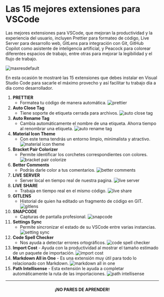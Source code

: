 # Las 15 mejores extensiones para VSCode


<p>
 Las mejores extensiones para VSCode, que mejoran la productividad y la experiencia del usuario, incluyen Prettier para formateo de código, Live Server para desarrollo web, GitLens para integración con Git, GitHub Copilot como asistente de inteligencia artificial, y Peacock para colorear diferentes espacios de trabajo, entre otras para mejorar la legibilidad y el flujo de trabajo.
</p>
<!--
<p align="center">
 <a href="https://github.com/gdcodev" target="_blank"><img alt="Github" src="https://img.shields.io/badge/GitHub-%2312100E.svg?&style=for-the-badge&logo=Github&logoColor=white" /></a> <a href="https://www.facebook.com/gdcode7" target="_blank"><img alt="Facebook" src="https://img.shields.io/badge/facebook-%231DA1F2.svg?&style=for-the-badge&logo=facebook&logoColor=white" /></a> <a href="https://www.linkedin.com/in/gastondanielsen/" target="_blank"><img alt="LinkedIn" src="https://img.shields.io/badge/linkedin-%230077B5.svg?&style=for-the-badge&logo=linkedin&logoColor=white" /></a> <a href="https://dev.to/gdcodev" target="_blank"><img alt="Dev" src="https://img.shields.io/badge/Dev-%2312100E.svg?&style=for-the-badge&logo=dev.to&logoColor=white" /></a>
</p>
-->

![maxresdefault](https://github.com/user-attachments/assets/cadf0cc0-192f-403f-b3d3-f9983561fad5)


En esta ocasión te mostraré las 15 extensiones que debes instalar en Visual Studio Code para sacarle el máximo  provecho y así facilitar tu trabajo día a día como desarrollador.

1. **PRETTIER** 
   - Formatea tu código de manera automática.
![prettier](https://dev-to-uploads.s3.amazonaws.com/uploads/articles/xrj79eby083lkhs95ouc.png)
2. **Auto Close Tag**
    - Tiene soporte de etiqueta cerrada para archivos.
![auto close tag](https://dev-to-uploads.s3.amazonaws.com/uploads/articles/1gn7g00dahciou56f9le.png)
3. **Auto Rename Tag**
    - Cambia automáticamente el nombre de una etiqueta. Ahorra tiempo al renombrar una etiqueta.
![auto rename tag](https://dev-to-uploads.s3.amazonaws.com/uploads/articles/5dtk9347wl9eab3z5hrj.png)
4. **Material Icon Theme**
    - Con este tema tendrás un entorno limpio, minimalista y atractivo.
![material icon theme](https://dev-to-uploads.s3.amazonaws.com/uploads/articles/cvjsxf422hme9h2m8iga.png)
5. **Bracket Pair Colorizer**
    - Permite identificar los corchetes correspondientes con colores.
![bracket pair colorize](https://dev-to-uploads.s3.amazonaws.com/uploads/articles/e17f3tfgcibr9j1r8kx7.png)
6. **Better Comments**
    -  Podrás darle color a tus comentarios.
![better comments](https://dev-to-uploads.s3.amazonaws.com/uploads/articles/p6fs2x2pgzc2ovf0fze1.png)
7. **LIVE SERVER**
    - Server local en tiempo real de nuestra pagina.
![live server](https://dev-to-uploads.s3.amazonaws.com/uploads/articles/jk6qvu52v6l6c042jeoe.png)
8. **LIVE SHARE**
    - Trabaja en tiempo real en el mismo código.
![live share](https://dev-to-uploads.s3.amazonaws.com/uploads/articles/r80dm836cmodtj3gb7a8.png)
9. **GITLENS**
    - Historial de quien ha editado un fragmento de código en GIT.
![gitlens](https://dev-to-uploads.s3.amazonaws.com/uploads/articles/zjya8m94q1ls0demzifm.png)
10. **SNAPCODE**
     - Capturas de pantalla profesional.
![snapcode](https://dev-to-uploads.s3.amazonaws.com/uploads/articles/bd4mdxf9w14jhqk4ak8z.png)
11. **Settings Sync**
    - Permite sincronizar el estado de su VSCode entre varias instancias.
![setting sync](https://dev-to-uploads.s3.amazonaws.com/uploads/articles/90ttm86as5kz6gtfjobf.png)
12. **Code Spell Checker**
    - Nos ayuda a detectar errores ortográficos.
![code spell checker](https://dev-to-uploads.s3.amazonaws.com/uploads/articles/xef7oo534aq9d6wktxz3.png)
13.  **Import Cost**
    - Ayuda con la productividad al mostrar el tamaño estimado de un paquete de importación.
![import cost](https://dev-to-uploads.s3.amazonaws.com/uploads/articles/hwq5q9wpoxu9lwe9i0zi.png)
14.  **Markdown All in One**
    - Es una extensión muy útil para todo lo relacionado con Markdown.
![markdown all in one](https://dev-to-uploads.s3.amazonaws.com/uploads/articles/vwq8jrtnt21h3siu6e9z.png)
15.  **Path Intellisense**
    - Esta extensión le ayuda a completar automáticamente la ruta de las importaciones.
![path intellisense](https://dev-to-uploads.s3.amazonaws.com/uploads/articles/z7nwpy6chaltw7v2ehny.png)

---

<h4 align="center"><strong>¡NO PARES DE APRENDER!</strong></h4>
